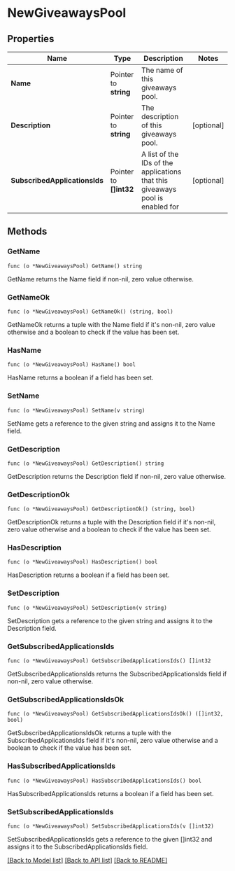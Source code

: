 # NewGiveawaysPool

## Properties

Name | Type | Description | Notes
------------ | ------------- | ------------- | -------------
**Name** | Pointer to **string** | The name of this giveaways pool. | 
**Description** | Pointer to **string** | The description of this giveaways pool. | [optional] 
**SubscribedApplicationsIds** | Pointer to **[]int32** | A list of the IDs of the applications that this giveaways pool is enabled for | [optional] 

## Methods

### GetName

`func (o *NewGiveawaysPool) GetName() string`

GetName returns the Name field if non-nil, zero value otherwise.

### GetNameOk

`func (o *NewGiveawaysPool) GetNameOk() (string, bool)`

GetNameOk returns a tuple with the Name field if it's non-nil, zero value otherwise
and a boolean to check if the value has been set.

### HasName

`func (o *NewGiveawaysPool) HasName() bool`

HasName returns a boolean if a field has been set.

### SetName

`func (o *NewGiveawaysPool) SetName(v string)`

SetName gets a reference to the given string and assigns it to the Name field.

### GetDescription

`func (o *NewGiveawaysPool) GetDescription() string`

GetDescription returns the Description field if non-nil, zero value otherwise.

### GetDescriptionOk

`func (o *NewGiveawaysPool) GetDescriptionOk() (string, bool)`

GetDescriptionOk returns a tuple with the Description field if it's non-nil, zero value otherwise
and a boolean to check if the value has been set.

### HasDescription

`func (o *NewGiveawaysPool) HasDescription() bool`

HasDescription returns a boolean if a field has been set.

### SetDescription

`func (o *NewGiveawaysPool) SetDescription(v string)`

SetDescription gets a reference to the given string and assigns it to the Description field.

### GetSubscribedApplicationsIds

`func (o *NewGiveawaysPool) GetSubscribedApplicationsIds() []int32`

GetSubscribedApplicationsIds returns the SubscribedApplicationsIds field if non-nil, zero value otherwise.

### GetSubscribedApplicationsIdsOk

`func (o *NewGiveawaysPool) GetSubscribedApplicationsIdsOk() ([]int32, bool)`

GetSubscribedApplicationsIdsOk returns a tuple with the SubscribedApplicationsIds field if it's non-nil, zero value otherwise
and a boolean to check if the value has been set.

### HasSubscribedApplicationsIds

`func (o *NewGiveawaysPool) HasSubscribedApplicationsIds() bool`

HasSubscribedApplicationsIds returns a boolean if a field has been set.

### SetSubscribedApplicationsIds

`func (o *NewGiveawaysPool) SetSubscribedApplicationsIds(v []int32)`

SetSubscribedApplicationsIds gets a reference to the given []int32 and assigns it to the SubscribedApplicationsIds field.


[[Back to Model list]](../README.md#documentation-for-models) [[Back to API list]](../README.md#documentation-for-api-endpoints) [[Back to README]](../README.md)


